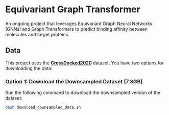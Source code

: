 # Equivariant Graph Transformer

An ongoing project that leverages Equivariant Graph Neural Networks (GNNs) and Graph Transformers to predict binding affinity between molecules and target proteins.

## Data

This project uses the [**CrossDocked2020**](https://github.com/gnina/models/tree/master/data/CrossDocked2020) dataset. You have two options for downloading the data:

### Option 1: Download the Downsampled Dataset (7.3GB)
Run the following command to download the downsampled version of the dataset:

```bash
bash download_downsampled_data.sh

